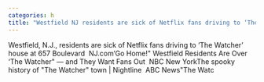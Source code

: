 ```yaml
---
categories: h
title: "Westfield NJ residents are sick of Netflix fans driving to ‘The Watcher’ house at 657 Boulevard  NJcom"
---
```

Westfield, N.J., residents are sick of Netflix fans driving to ‘The Watcher’ house at 657 Boulevard&nbsp;&nbsp;NJ.com‘Go Home!" Westfield Residents Are Over ‘The Watcher" — and They Want Fans Out&nbsp;&nbsp;NBC New YorkThe spooky history of "The Watcher" town | Nightline&nbsp;&nbsp;ABC News"The Watc